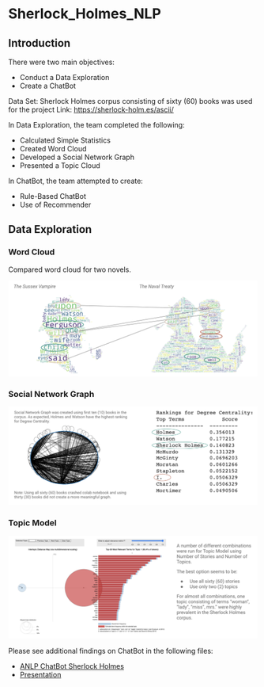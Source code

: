 # Sherlock_Holmes_NLP

## Introduction

There were two main objectives:
* Conduct a Data Exploration
* Create a ChatBot 

Data Set:
Sherlock Holmes corpus consisting of sixty (60) books was used for the project
Link:  https://sherlock-holm.es/ascii/ 

In Data Exploration, the team completed the following:
* Calculated Simple Statistics 
* Created Word Cloud
* Developed a Social Network Graph
* Presented a Topic Cloud

In ChatBot, the team attempted to create:
* Rule-Based ChatBot
* Use of Recommender

## Data Exploration

### Word Cloud

Compared word cloud for two novels.

![Word Clouds](https://github.com/KSohi-max/Sherlock_Holmes_NLP/blob/main/images/Word_Cloud.png)

### Social Network Graph

![Social Network Graph](https://github.com/KSohi-max/Sherlock_Holmes_NLP/blob/main/images/Social_Network_Graph.png)

### Topic Model

![Topic Model Review](https://github.com/KSohi-max/Sherlock_Holmes_NLP/blob/main/images/Topic_Model.png)

Please see additional findings on ChatBot in the following files:

* [ANLP ChatBot Sherlock Holmes](https://github.com/KSohi-max/Sherlock_Holmes_NLP/blob/main/Final_Term_Project_3666_03_ANLP_ChatBot_Sherlock_Holmes_Trivia.ipynb)
* [Presentation](https://github.com/KSohi-max/Sherlock_Holmes_NLP/blob/main/ChatBot%20w%20Sherlock%20Holmes_3666_03_ANLP_FINAL.pdf)
